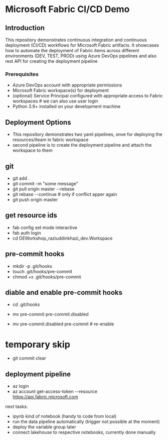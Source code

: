# Microsoft Fabric CI/CD Demo

## Introduction
This repository demonstrates continuous integration and continuous deployment (CI/CD) workflows for Microsoft Fabric artifacts. 
It showcases how to automate the deployment of Fabric items across different environments (DEV, TEST, PROD) using Azure DevOps pipelines and also rest API for creating the deployment pipeline


### Prerequisites
- Azure DevOps account with appropriate permissions
- Microsoft Fabric workspace(s) for deployment
- (optional) Service Principal configured with appropriate access to Fabric workspaces # we can also use user login
- Python 3.9+ installed on your development machine


## Deployment Options
- This repository demonstrates two yaml pipelines, onve for deploying the resources/iteam in fabric workspace 
- second pipeline is to create the deployment pipeline and attach the workspace to them


## git 
- git add .
- git commit -m "some message"
- git pull origin master --rebase
- git rebase --continue   # only if conflict apper again 
- git push origin master

## get resource ids
- fab config set mode interactive
- fab auth login
- cd DEWorkshop_raziuddinkhazi_dev.Workspace


## pre-commit hooks 
- mkdir -p .git/hooks
- touch .git/hooks/pre-commit
- chmod +x .git/hooks/pre-commit


## diable and enable pre-commit hooks
- cd .git/hooks
- mv pre-commit pre-commit.disabled


- mv pre-commit.disabled pre-commit   # re-enable

# temporary skip
- git commit clear


## deployment pipeline
- az login
- az account get-access-token --resource https://api.fabric.microsoft.com

next tasks:
- ipynb kind of notebook (handy to code from local)
- run the data pipeline automatically (trigger not possible at the moment)
- deploy the variable group later 
- connect lakehouse to respective notebooks, currently done manually